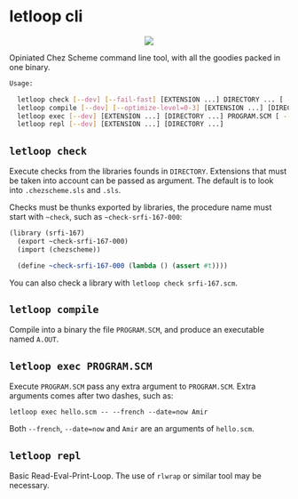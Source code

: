 # letloop cli

<div align=center>
  <img src="https://raw.githubusercontent.com/letloop/letloop-cli/main/letloop-logo.png" />
</div>

Opiniated Chez Scheme command line tool, with all the goodies packed in one binary.

```sh
Usage:

  letloop check [--dev] [--fail-fast] [EXTENSION ...] DIRECTORY ... [ -- LIBRARY-OR-PROCEDURE ...]
  letloop compile [--dev] [--optimize-level=0-3] [EXTENSION ...] [DIRECTORY ...] PROGRAM.SCM A.OUT
  letloop exec [--dev] [EXTENSION ...] [DIRECTORY ...] PROGRAM.SCM [ -- ARGUMENT ...]
  letloop repl [--dev] [EXTENSION ...] [DIRECTORY ...]
```

## `letloop check`

Execute checks from the libraries founds in `DIRECTORY`. Extensions
that must be taken into account can be passed as argument. The default
is to look into `.chezscheme.sls` and `.sls`.

Checks must be thunks exported by libraries, the procedure name must
start with `~check`, such as `~check-srfi-167-000`:

```scheme
(library (srfi-167)
  (export ~check-srfi-167-000)
  (import (chezscheme))

  (define ~check-srfi-167-000 (lambda () (assert #t))))
```

You can also check a library with `letloop check srfi-167.scm`.

## `letloop compile`

Compile into a binary the file `PROGRAM.SCM`, and produce an
executable named `A.OUT`.

## `letloop exec PROGRAM.SCM`

Execute `PROGRAM.SCM` pass any extra argument to `PROGRAM.SCM`. Extra
arguments comes after two dashes, such as:

```
letloop exec hello.scm -- --french --date=now Amir
```

Both `--french`, `--date=now` and `Amir` are an arguments of `hello.scm`.

## `letloop repl`

Basic Read-Eval-Print-Loop. The use of `rlwrap` or similar tool may be
necessary.
